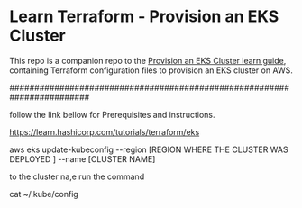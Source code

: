# Learn Terraform - Provision an EKS Cluster

This repo is a companion repo to the [Provision an EKS Cluster learn guide](https://learn.hashicorp.com/terraform/kubernetes/provision-eks-cluster), containing
Terraform configuration files to provision an EKS cluster on AWS.

########################################################################

follow the link bellow for Prerequisites and instructions.

https://learn.hashicorp.com/tutorials/terraform/eks


aws eks update-kubeconfig --region [REGION WHERE THE CLUSTER WAS DEPLOYED ] --name [CLUSTER NAME]

to the cluster na,e run the command 

cat ~/.kube/config
